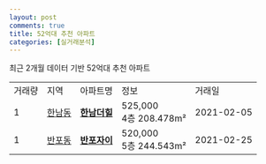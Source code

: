 ```yaml
---
layout: post
comments: true
title: 52억대 추천 아파트 
categories: [실거래분석]
---
```


최근 2개월 데이터 기반 52억대 추천 아파트

<table>
  <tr>
    <td>거래량</td>
    <td>지역</td>
    <td>아파트명</td>
    <td>정보</td>
    <td>거래일</td>
  </tr>

  <tr>
    <td>1</td>
    <td><a href="/실거래가/2021/06/12/11170.html">한남동</a></td>
    <td style="font-weight: bold;"><a href="https://search.naver.com/search.naver?query=한남동 한남더힐">한남더힐</a></td>
    <td>525,000<br>4층  208.478m²</td>
    <td>2021-02-05</td>
  </tr>

  <tr>
    <td>1</td>
    <td><a href="/실거래가/2021/06/12/11650.html">반포동</a></td>
    <td style="font-weight: bold;"><a href="https://search.naver.com/search.naver?query=반포동 반포자이">반포자이</a></td>
    <td>520,000<br>5층  244.543m²</td>
    <td>2021-02-25</td>
  </tr>

</table>
